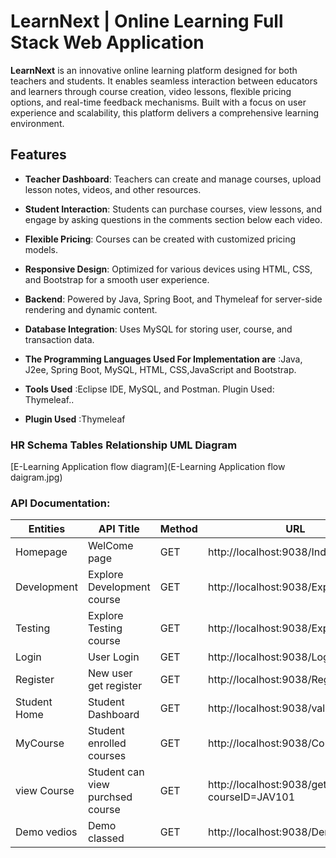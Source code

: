

# LearnNext | Online Learning Full Stack Web Application

**LearnNext** is an innovative online learning platform designed for both teachers and students. It enables seamless interaction between educators and learners through course creation, video lessons, flexible pricing options, and real-time feedback mechanisms. Built with a focus on user experience and scalability, this platform delivers a comprehensive learning environment.

## Features

- **Teacher Dashboard**: Teachers can create and manage courses, upload lesson notes, videos, and other resources.
- **Student Interaction**: Students can purchase courses, view lessons, and engage by asking questions in the comments section below each video.
- **Flexible Pricing**: Courses can be created with customized pricing models.
- **Responsive Design**: Optimized for various devices using HTML, CSS, and Bootstrap for a smooth user experience.
- **Backend**: Powered by Java, Spring Boot, and Thymeleaf for server-side rendering and dynamic content.
- **Database Integration**: Uses MySQL for storing user, course, and transaction data.


- **The Programming Languages Used For Implementation are**          :Java, J2ee, Spring Boot, MySQL, HTML, CSS,JavaScript and Bootstrap.
- **Tools Used**                                                     :Eclipse IDE, MySQL, and Postman. Plugin Used: Thymeleaf..
- **Plugin Used**                                                    :Thymeleaf



### HR Schema Tables Relationship UML Diagram
[E-Learning Application flow diagram](E-Learning Application flow daigram.jpg)

### API Documentation:

| Entities   | API Title                                                                   | Method | URL                                                                             |
|------------|-----------------------------------------------------------------------------|--------|---------------------------------------------------------------------------------|
| Homepage   | WelCome page                                                                | GET    | http://localhost:9038/Index-1                                                   |
| Development| Explore Development course                                                  | GET    | http://localhost:9038/ExploreDev                                                |
| Testing    | Explore Testing course                                                      | GET    | http://localhost:9038/ExploreTesting                                            |
| Login      |  User Login                                                                 | GET    | http://localhost:9038/Login-1                                                   |
| Register   | New user get register                                                       | GET    | http://localhost:9038/Register-1                                                |
|Student Home| Student Dashboard                                                           | GET    | http://localhost:9038/validate                                                  |
| MyCourse   |Student enrolled courses                                                     | GET    | http://localhost:9038/Course-1                                                  |
|view Course | Student can view purchsed course                                            | GET    | http://localhost:9038/getAllCourses?courseID=JAV101                             |
| Demo vedios| Demo classed                                                                | GET    | http://localhost:9038/DemoLesson                                                  |

